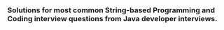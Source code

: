 <h3>Solutions for most common String-based Programming and Coding interview questions from Java 
developer interviews.</h3>
